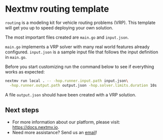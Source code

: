 # Nextmv routing template

`routing` is a modeling kit for vehicle routing problems (VRP). This template
will get you up to speed deploying your own solution.

The most important files created are `main.go` and `input.json`.

`main.go` implements a VRP solver with many real world features already
configured. `input.json` is a sample input file that follows the input
definition in `main.go`.

Before you start customizing run the command below to see if everything works as
expected:

```bash
nextmv run local . -- -hop.runner.input.path input.json\
  -hop.runner.output.path output.json -hop.solver.limits.duration 10s
```

A file `output.json` should have been created with a VRP solution.

## Next steps

* For more information about our platform, please visit: <https://docs.nextmv.io>.
* Need more assistance? Send us an [email](mailto:support@nextmv.io)!
